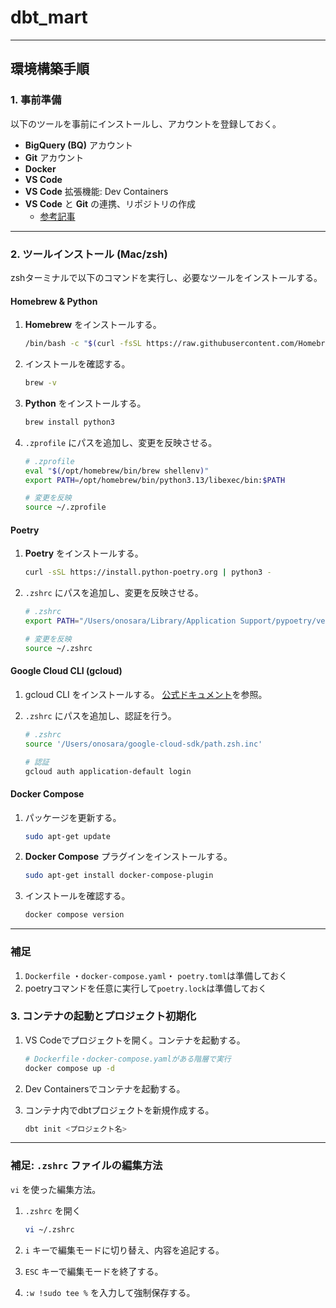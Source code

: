 # dbt_mart
-----

## 環境構築手順

### 1\. 事前準備

以下のツールを事前にインストールし、アカウントを登録しておく。

  - **BigQuery (BQ)** アカウント
  - **Git** アカウント
  - **Docker**
  - **VS Code**
  - **VS Code** 拡張機能: Dev Containers
  - **VS Code** と **Git** の連携、リポジトリの作成
      - [参考記事](https://qiita.com/yuto_h9m8/items/1d5867981c81a18bc1db)

-----

### 2\. ツールインストール (Mac/zsh)

zshターミナルで以下のコマンドを実行し、必要なツールをインストールする。

#### Homebrew & Python

1.  **Homebrew** をインストールする。

    ```bash
    /bin/bash -c "$(curl -fsSL https://raw.githubusercontent.com/Homebrew/install/master/install.sh)"
    ```
2.  インストールを確認する。
    ```bash
    brew -v
    ```

2.  **Python** をインストールする。

    ```bash
    brew install python3
    ```

3.  `.zprofile` にパスを追加し、変更を反映させる。

    ```bash
    # .zprofile
    eval "$(/opt/homebrew/bin/brew shellenv)"
    export PATH=/opt/homebrew/bin/python3.13/libexec/bin:$PATH

    # 変更を反映
    source ~/.zprofile
    ```

#### Poetry

1.  **Poetry** をインストールする。

    ```bash
    curl -sSL https://install.python-poetry.org | python3 -
    ```

2.  `.zshrc` にパスを追加し、変更を反映させる。

    ```bash
    # .zshrc
    export PATH="/Users/onosara/Library/Application Support/pypoetry/venv/bin:$PATH"

    # 変更を反映
    source ~/.zshrc
    ```

#### Google Cloud CLI (gcloud)

1.  gcloud CLI をインストールする。
    [公式ドキュメント](https://cloud.google.com/sdk/docs/install?hl=JA)を参照。

2.  `.zshrc` にパスを追加し、認証を行う。

    ```bash
    # .zshrc
    source '/Users/onosara/google-cloud-sdk/path.zsh.inc'

    # 認証
    gcloud auth application-default login
    ```

#### Docker Compose

1.  パッケージを更新する。

    ```bash
    sudo apt-get update
    ```

2.  **Docker Compose** プラグインをインストールする。

    ```bash
    sudo apt-get install docker-compose-plugin
    ```
3.  インストールを確認する。
    ```bash
    docker compose version
    ```

-----
### 補足
1.  `Dockerfile` ・`docker-compose.yaml`・ `poetry.toml`は準備しておく
2.  poetryコマンドを任意に実行して`poetry.lock`は準備しておく

### 3\. コンテナの起動とプロジェクト初期化

1.  VS Codeでプロジェクトを開く。コンテナを起動する。

    ```bash
    # Dockerfile・docker-compose.yamlがある階層で実行
    docker compose up -d
    ```
2.  Dev Containersでコンテナを起動する。

2.  コンテナ内でdbtプロジェクトを新規作成する。

    ```bash
    dbt init <プロジェクト名>
    ```

-----

### 補足: `.zshrc` ファイルの編集方法

`vi` を使った編集方法。

1.  `.zshrc` を開く

    ```bash
    vi ~/.zshrc
    ```

2.  `i` キーで編集モードに切り替え、内容を追記する。

3.  `ESC` キーで編集モードを終了する。

4.  `:w !sudo tee %` を入力して強制保存する。